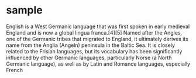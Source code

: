 # sample
English is a West Germanic language that was first spoken in early medieval England and is now a global lingua franca.[4][5] Named after the Angles, one of the Germanic tribes that migrated to England, it ultimately derives its name from the Anglia (Angeln) peninsula in the Baltic Sea. It is closely related to the Frisian languages, but its vocabulary has been significantly influenced by other Germanic languages, particularly Norse (a North Germanic language), as well as by Latin and Romance languages, especially French
